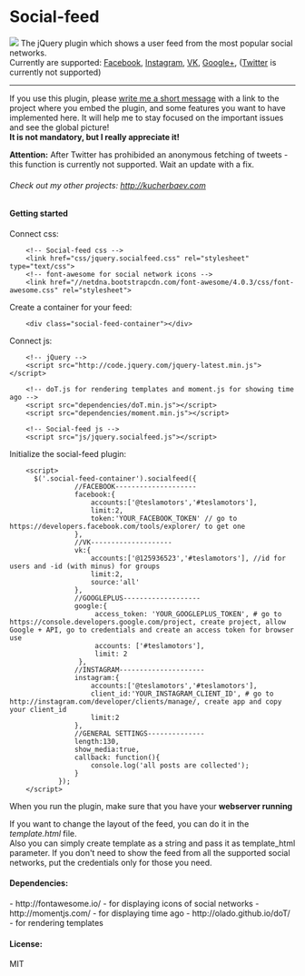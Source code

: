 Social-feed
===========
<a href="http://pavelk2.github.io/social-feed/" target="_blank"><img src="http://habrastorage.org/files/7f6/0f6/e3f/7f60f6e3fab24b0d8c2e4b9b15ccbfc0.png"/></a>
The jQuery plugin which shows a user feed from the most popular social networks.<br/> 
Currently are supported: <a href="http://facebook.com">Facebook</a>, <a href="http://instagram.com">Instagram</a>, <a href="http://vk.com">VK</a>, <a href="http://plus.google.com">Google+</a>, (<a href="http://twitter.com">Twitter</a> is currently not supported)
<hr>
If you use this plugin, please <a href="mailto:pavel@kucherbaev.com">write me a short message</a> with a link to the project where you embed the plugin, and some features you want to have implemented here. It will help me to stay focused on the important issues and see the global picture!
<br/><strong>It is not mandatory, but I really appreciate it!</strong>
<p>
<strong>Attention:</strong> After Twitter has prohibided an anonymous fetching of tweets - this function is currently not supported. Wait an update with a fix.
</p>
<h6>Check out my other projects: <a href="http://kucherbaev.com" target="_blank"> http://kucherbaev.com</a><h6>

<h4>Getting started</h4>
Connect css:

        <!-- Social-feed css -->
        <link href="css/jquery.socialfeed.css" rel="stylesheet" type="text/css">
        <!-- font-awesome for social network icons -->
        <link href="//netdna.bootstrapcdn.com/font-awesome/4.0.3/css/font-awesome.css" rel="stylesheet">

Create a container for your feed:

        <div class="social-feed-container"></div>

Connect js:

        <!-- jQuery -->
        <script src="http://code.jquery.com/jquery-latest.min.js"></script>
    
        <!-- doT.js for rendering templates and moment.js for showing time ago -->
        <script src="dependencies/doT.min.js"></script>
        <script src="dependencies/moment.min.js"></script>
    
        <!-- Social-feed js -->
        <script src="js/jquery.socialfeed.js"></script>

Initialize the social-feed plugin:

        <script>
          $('.social-feed-container').socialfeed({
                    //FACEBOOK--------------------
                    facebook:{
                        accounts:['@teslamotors','#teslamotors'],
                        limit:2,
                        token:'YOUR_FACEBOOK_TOKEN' // go to https://developers.facebook.com/tools/explorer/ to get one
                    },
                    //VK--------------------
                    vk:{
                        accounts:['@125936523','#teslamotors'], //id for users and -id (with minus) for groups 
                        limit:2,
                        source:'all'
                    },
                    //GOOGLEPLUS-------------------
                    google:{
                         access_token: 'YOUR_GOOGLEPLUS_TOKEN', # go to https://console.developers.google.com/project, create project, allow Google + API, go to credentials and create an access token for browser use
                         accounts: ['#teslamotors'],
                         limit: 2
                     },
                    //INSTAGRAM---------------------
                    instagram:{
                        accounts:['@teslamotors','#teslamotors'],
                        client_id:'YOUR_INSTAGRAM_CLIENT_ID', # go to http://instagram.com/developer/clients/manage/, create app and copy your client_id
                        limit:2
                    },
                    //GENERAL SETTINGS--------------
                    length:130,
                    show_media:true,
                    callback: function(){
                        console.log('all posts are collected');
                    }
                });
        </script>

When you run the plugin, make sure that you have your <strong>webserver running</strong>

If you want to change the layout of the feed, you can do it in the <em>template.html</em> file.
<br/>
Also you can simply create template as a string and pass it as template_html parameter.
If you don't need to show the feed from all the supported social networks, put the credentials only for those you need.

<h4>Dependencies:</h4>
-  http://fontawesome.io/ - for displaying icons of social networks
-  http://momentjs.com/ - for displaying time ago
-  http://olado.github.io/doT/ - for rendering templates

<h4>License:</h4>
MIT

